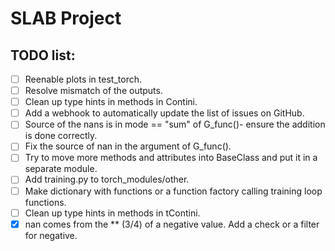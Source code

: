 # SLAB Project

## TODO list:

- [ ] Reenable plots in test_torch.
- [ ] Resolve mismatch of the outputs.
- [ ] Clean up type hints in methods in Contini.
- [ ] Add a webhook to automatically update the list of issues on GitHub.
- [ ] Source of the nans is in mode == "sum" of G_func()- ensure the addition is done correctly.
- [ ] Fix the source of nan in the argument of G_func().
- [ ] Try to move more methods and attributes into BaseClass and put it in a separate module.
- [ ] Add training.py to torch_modules/other.
- [ ] Make dictionary with functions or a function factory calling training loop functions.
- [ ] Clean up type hints in methods in tContini.
- [x] nan comes from the \*\* (3/4) of a negative value. Add a check or a filter for negative.
